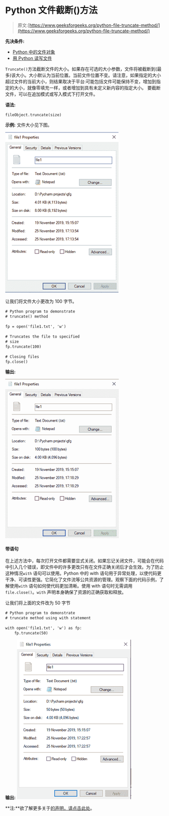 # Python 文件截断()方法

> 原文:[https://www.geeksforgeeks.org/python-file-truncate-method/](https://www.geeksforgeeks.org/python-file-truncate-method/)

**先决条件:**

*   [Python 中的文件对象](https://www.geeksforgeeks.org/file-objects-python/)
*   [用 Python 读写文件](https://www.geeksforgeeks.org/reading-writing-text-files-python/)

`Truncate()`方法截断文件的大小。如果存在可选的大小参数，文件将被截断到(最多)该大小。大小默认为当前位置。当前文件位置不变。请注意，如果指定的大小超过文件的当前大小，则结果取决于平台:可能包括文件可能保持不变，增加到指定的大小，就像零填充一样，或者增加到具有未定义新内容的指定大小。
要截断文件，可以在追加模式或写入模式下打开文件。

**语法:**

```
fileObject.truncate(size)

```

**示例:**
文件大小见下图。

![Python-truncate-input](img/be0b5e71a01fdd79e89f06afd72af834.png)

让我们将文件大小更改为 100 字节。

```
# Python program to demonstrate
# truncate() method

fp = open('file1.txt', 'w')

# Truncates the file to specified
# size
fp.truncate(100)

# Closing files
fp.close()
```

**输出:**

![python-truncate-output](img/5e00db61b507c776f8825ed88a20cf2a.png)

#### 带语句

在上述方法中，每次打开文件都需要显式关闭。如果忘记关闭文件，可能会在代码中引入几个错误，即文件中的许多更改只有在文件正确关闭后才会生效。为了防止这种情况`with` 语句可以使用。Python 中的 with 语句用于异常处理，以使代码更干净、可读性更强。它简化了文件流等公共资源的管理。观察下面的代码示例，了解使用`with` 语句如何使代码更加清晰。使用 with 语句时无需调用`file.close()`。`with` 声明本身确保了资源的正确获取和释放。

让我们将上面的文件改为 50 字节

```
# Python program to demonstrate
# truncate method using with statement

with open('file1.txt', 'w') as fp:
    fp.truncate(50)
```

**输出:**
![python-truncate-output](img/b22b6edf609d9c658095cf9b03f5a77c.png)

**注:**欲了解更多关于[的声明，请点击此处](https://www.geeksforgeeks.org/with-statement-in-python/)。